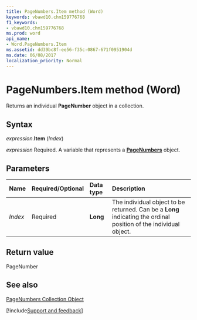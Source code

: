 ```yaml
---
title: PageNumbers.Item method (Word)
keywords: vbawd10.chm159776768
f1_keywords:
- vbawd10.chm159776768
ms.prod: word
api_name:
- Word.PageNumbers.Item
ms.assetid: dd39bc8f-ee56-f35c-0867-671f0951904d
ms.date: 06/08/2017
localization_priority: Normal
---
```



# PageNumbers.Item method (Word)

Returns an individual  **PageNumber** object in a collection.


## Syntax

_expression_.**Item** (_Index_)

_expression_ Required. A variable that represents a **[PageNumbers](Word.PageNumbers.md)** object.


## Parameters



|Name|Required/Optional|Data type|Description|
|:-----|:-----|:-----|:-----|
| _Index_|Required| **Long**|The individual object to be returned. Can be a  **Long** indicating the ordinal position of the individual object.|

## Return value

PageNumber


## See also


[PageNumbers Collection Object](Word.pagenumbers.md)

[!include[Support and feedback](~/includes/feedback-boilerplate.md)]
